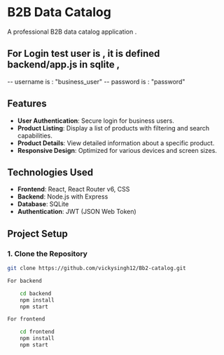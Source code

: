 # B2B Data Catalog

A professional B2B data catalog application .

## For Login  test user is , it is defined backend/app.js in sqlite ,
 -- username is : "business_user"
 -- password is : "password"

## Features

- **User Authentication**: Secure login for business users.
- **Product Listing**: Display a list of products with filtering and search capabilities.
- **Product Details**: View detailed information about a specific product.
- **Responsive Design**: Optimized for various devices and screen sizes.

## Technologies Used

- **Frontend**: React, React Router v6, CSS
- **Backend**: Node.js with Express
- **Database**: SQLite
- **Authentication**: JWT (JSON Web Token)




## Project Setup

### 1. Clone the Repository  

```bash
git clone https://github.com/vickysingh12/Bb2-catalog.git

For backend

    cd backend
    npm install
    npm start

For frontend

    cd frontend
    npm install
    npm start



